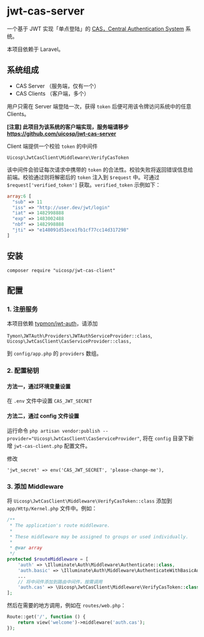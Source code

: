 # jwt-cas-server
一个基于 JWT 实现「单点登陆」的 [CAS，Central Authentication System](https://apereo.github.io/cas/4.2.x/planning/Architecture.html) 系统。

本项目依赖于 Laravel。

## 系统组成

- CAS Server （服务端，仅有一个）
- CAS Clients （客户端，多个）

用户只需在 Server 端登陆一次，获得 `token` 后便可用该令牌访问系统中的任意 Clients。

**[注意] 此项目为该系统的客户端实现，服务端请移步 https://github.com/uicosp/jwt-cas-server**

Client 端提供一个校验 `token` 的中间件

`Uicosp\JwtCasClient\Middleware\VerifyCasToken`

该中间件会验证每次请求中携带的 `token` 的合法性。校验失败将返回错误信息给前端。校验通过则将解密后的 `token` 注入到 `$request` 中。可通过 `$request['verified_token']` 获取。`verified_token` 示例如下：

```php
array:6 [
  "sub" => 11
  "iss" => "http://user.dev/jwt/login"
  "iat" => 1482998888
  "exp" => 1483002488
  "nbf" => 1482998888
  "jti" => "e148091d51ece1fb1cf77cc14d317298"
]
```

## 安装

`composer require "uicosp/jwt-cas-client"`

## 配置

### 1. 注册服务

本项目依赖 [typmon/jwt-auth](https://github.com/tymondesigns/jwt-auth)，请添加

`Tymon\JWTAuth\Providers\JWTAuthServiceProvider::class`,
`Uicosp\JwtCasClient\CasServiceProvider::class,`

到 `config/app.php` 的 `providers` 数组。

### 2. 配置秘钥

#### 方法一，通过环境变量设置

在 `.env` 文件中设置 `CAS_JWT_SECRET`

#### 方法二，通过 config 文件设置

运行命令 `php artisan vendor:publish --provider="Uicosp\JwtCasClient\CasServiceProvider"`, 将在 `config` 目录下新增 `jwt-cas-client.php` 配置文件。

修改

`'jwt_secret' => env('CAS_JWT_SECRET', 'please-change-me'),`

### 3. 添加 Middleware

将 `Uicosp\JwtCasClient\Middleware\VerifyCasToken::class` 添加到 `app/Http/Kernel.php` 文件中。例如：

```php
/**
 * The application's route middleware.
 *
 * These middleware may be assigned to groups or used individually.
 *
 * @var array
 */
protected $routeMiddleware = [
    'auth' => \Illuminate\Auth\Middleware\Authenticate::class,
    'auth.basic' => \Illuminate\Auth\Middleware\AuthenticateWithBasicAuth::class,
    ...
    // 将中间件添加到路由中间件，按需调用
    'auth.cas' => \Uicosp\JwtCasClient\Middleware\VerifyCasToken::class,
];
```

然后在需要的地方调用，例如在 `routes/web.php`：

```php
Route::get('/', function () {
    return view('welcome')->middleware('auth.cas');
});
```
